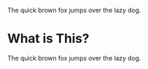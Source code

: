 The quick brown fox jumps over the lazy dog.

# What is This?

The quick brown fox jumps over the lazy dog.
